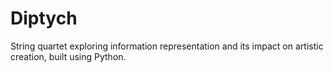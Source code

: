 # Diptych
String quartet exploring information representation and its impact on artistic creation, built using Python.
